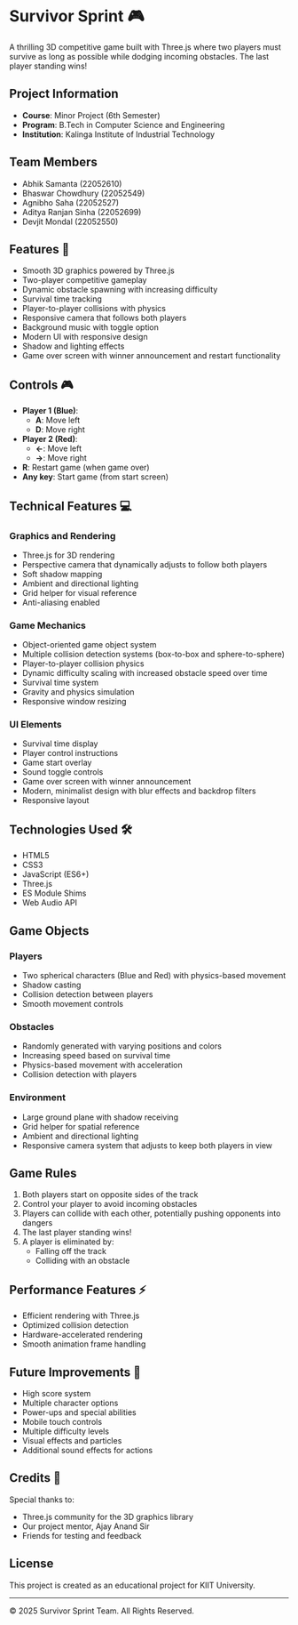 # Survivor Sprint 🎮

A thrilling 3D competitive game built with Three.js where two players must survive as long as possible while dodging incoming obstacles. The last player standing wins!

## Project Information
- **Course**: Minor Project (6th Semester)
- **Program**: B.Tech in Computer Science and Engineering
- **Institution**: Kalinga Institute of Industrial Technology

## Team Members
- Abhik Samanta (22052610)
- Bhaswar Chowdhury (22052549)
- Agnibho Saha (22052527)
- Aditya Ranjan Sinha (22052699)
- Devjit Mondal (22052550)

## Features 🌟

- Smooth 3D graphics powered by Three.js
- Two-player competitive gameplay
- Dynamic obstacle spawning with increasing difficulty
- Survival time tracking
- Player-to-player collisions with physics
- Responsive camera that follows both players
- Background music with toggle option
- Modern UI with responsive design
- Shadow and lighting effects
- Game over screen with winner announcement and restart functionality

## Controls 🎮
- **Player 1 (Blue)**:
  - **A**: Move left
  - **D**: Move right
- **Player 2 (Red)**:
  - **←**: Move left
  - **→**: Move right
- **R**: Restart game (when game over)
- **Any key**: Start game (from start screen)

## Technical Features 💻

### Graphics and Rendering
- Three.js for 3D rendering
- Perspective camera that dynamically adjusts to follow both players
- Soft shadow mapping
- Ambient and directional lighting
- Grid helper for visual reference
- Anti-aliasing enabled

### Game Mechanics
- Object-oriented game object system
- Multiple collision detection systems (box-to-box and sphere-to-sphere)
- Player-to-player collision physics
- Dynamic difficulty scaling with increased obstacle speed over time
- Survival time system
- Gravity and physics simulation
- Responsive window resizing

### UI Elements
- Survival time display
- Player control instructions
- Game start overlay
- Sound toggle controls
- Game over screen with winner announcement
- Modern, minimalist design with blur effects and backdrop filters
- Responsive layout

## Technologies Used 🛠️

- HTML5
- CSS3
- JavaScript (ES6+)
- Three.js
- ES Module Shims
- Web Audio API

## Game Objects

### Players
- Two spherical characters (Blue and Red) with physics-based movement
- Shadow casting
- Collision detection between players
- Smooth movement controls

### Obstacles
- Randomly generated with varying positions and colors
- Increasing speed based on survival time
- Physics-based movement with acceleration
- Collision detection with players

### Environment
- Large ground plane with shadow receiving
- Grid helper for spatial reference
- Ambient and directional lighting
- Responsive camera system that adjusts to keep both players in view

## Game Rules

1. Both players start on opposite sides of the track
2. Control your player to avoid incoming obstacles
3. Players can collide with each other, potentially pushing opponents into dangers
4. The last player standing wins!
5. A player is eliminated by:
   - Falling off the track
   - Colliding with an obstacle

## Performance Features ⚡

- Efficient rendering with Three.js
- Optimized collision detection
- Hardware-accelerated rendering
- Smooth animation frame handling

## Future Improvements 🔮

- High score system
- Multiple character options
- Power-ups and special abilities
- Mobile touch controls
- Multiple difficulty levels
- Visual effects and particles
- Additional sound effects for actions

## Credits 🙏

Special thanks to:
- Three.js community for the 3D graphics library
- Our project mentor, Ajay Anand Sir
- Friends for testing and feedback

## License

This project is created as an educational project for KIIT University.

---
© 2025 Survivor Sprint Team. All Rights Reserved.